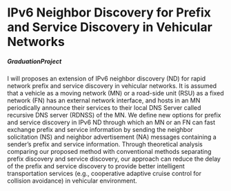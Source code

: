 # IPv6 Neighbor Discovery for Prefix and Service Discovery in Vehicular Networks
##### GraduationProject

I will proposes an extension of IPv6 neighbor
discovery (ND) for rapid network prefix and service discovery in
vehicular networks. It is assumed that a vehicle as a moving network
(MN) or a road-side unit (RSU) as a fixed network (FN) has
an external network interface, and hosts in an MN periodically
announce their services to their local DNS Server called recursive
DNS server (RDNSS) of the MN. We define new options for prefix
and service discovery in IPv6 ND through which an MN or an
FN can fast exchange prefix and service information by sending
the neighbor solicitation (NS) and neighbor advertisement (NA)
messages containing a sender’s prefix and service information.
Through theoretical analysis comparing our proposed method
with conventional methods separating prefix discovery and service
discovery, our approach can reduce the delay of the prefix
and service discovery to provide better intelligent transportation
services (e.g., cooperative adaptive cruise control for collision
avoidance) in vehicular environment.

